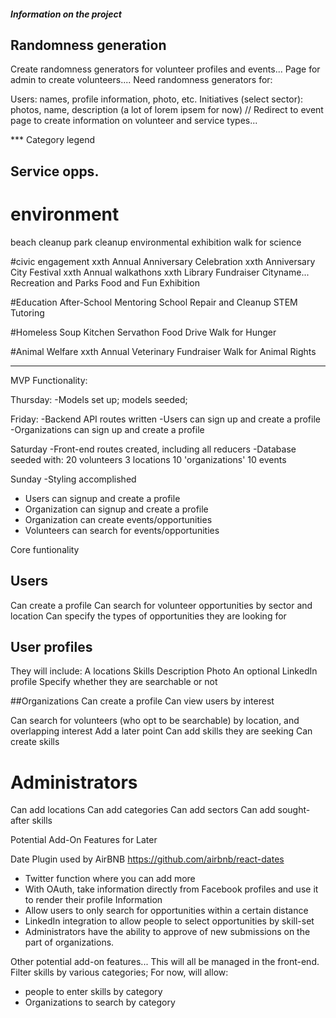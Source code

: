 ##### Information on the project #####

## Randomness generation
Create randomness generators for volunteer profiles and events...
Page for admin to create volunteers....
Need randomness generators for:

Users: names, profile information, photo, etc.
Initiatives (select sector): photos, name, description (a lot of lorem ipsem for now)
// Redirect to event page to create information on volunteer and service types...



*** Category legend
## Service opps.
# environment
beach cleanup
park cleanup
environmental exhibition
walk for science

#civic engagement
xxth Annual Anniversary Celebration
xxth Anniversary City Festival
xxth Annual walkathons
xxth Library Fundraiser
Cityname... Recreation and Parks Food and Fun Exhibition

#Education
After-School Mentoring
School Repair and Cleanup
STEM Tutoring

#Homeless
Soup Kitchen Servathon
Food Drive
Walk for Hunger

#Animal Welfare
xxth Annual Veterinary Fundraiser
Walk for Animal Rights


***

MVP Functionality:

Thursday:
-Models set up; models seeded;

Friday:
-Backend API routes written
-Users can sign up and create a profile
-Organizations can sign up and create a profile

Saturday
-Front-end routes created, including all reducers
-Database seeded with:
  20 volunteers
  3 locations
  10 'organizations'
  10 events

Sunday
-Styling accomplished



- Users can signup and create a profile
- Organization can signup and create a profile
- Organization can create events/opportunities
- Volunteers can search for events/opportunities

Core funtionality

## Users
Can create a profile
Can search for volunteer opportunities by sector and location
Can specify the types of opportunities they are looking for



## User profiles
They will include:
A locations
Skills
Description
Photo
An optional LinkedIn profile
Specify whether they are searchable or not

##Organizations
Can create a profile
Can view users by interest

Can search for volunteers (who opt to be searchable) by location, and overlapping interest
Add a later point
Can add skills they are seeking
Can create skills



# Administrators
Can add locations
Can add categories
Can add sectors
Can add sought-after skills




Potential Add-On Features for Later

Date Plugin used by AirBNB
https://github.com/airbnb/react-dates


- Twitter function where you can add more
- With OAuth, take information directly from Facebook profiles and use it to render their profile Information
- Allow users to only search for opportunities within a certain distance
- LinkedIn integration to allow people to select opportunities by skill-set
- Administrators have the ability to approve of new submissions on the part of organizations.


Other potential add-on features... This will all be managed in the front-end.
Filter skills by various categories; For now, will allow:
- people to enter skills by category
- Organizations to search by category

